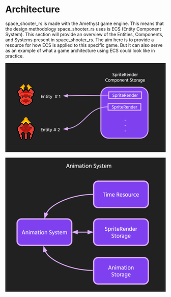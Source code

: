 # Architecture

space_shooter_rs is made with the Amethyst game engine. This means that
the design methodology space_shooter_rs uses is ECS (Entity Component System).
This section will provide an overview of the Entities, Components, and Systems
present in space_shooter_rs. The aim here is to provide a resource for how
ECS is applied to this specific game. But it can also serve as an example of
what a game architecture using ECS could look like in practice.

![entity-component-diagram](./assets/entity-component-image.png)

![animation-system-diagram](./assets/animation-system.png)
